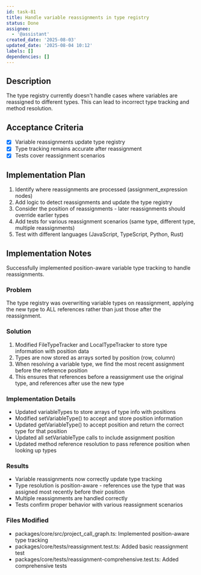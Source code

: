 ```yaml
---
id: task-81
title: Handle variable reassignments in type registry
status: Done
assignee:
  - '@assistant'
created_date: '2025-08-03'
updated_date: '2025-08-04 10:12'
labels: []
dependencies: []
---
```


## Description

The type registry currently doesn't handle cases where variables are reassigned to different types. This can lead to incorrect type tracking and method resolution.

## Acceptance Criteria

- [x] Variable reassignments update type registry
- [x] Type tracking remains accurate after reassignment
- [x] Tests cover reassignment scenarios

## Implementation Plan

1. Identify where reassignments are processed (assignment_expression nodes)
2. Add logic to detect reassignments and update the type registry
3. Consider the position of reassignments - later reassignments should override earlier types
4. Add tests for various reassignment scenarios (same type, different type, multiple reassignments)
5. Test with different languages (JavaScript, TypeScript, Python, Rust)

## Implementation Notes

Successfully implemented position-aware variable type tracking to handle reassignments.

### Problem
The type registry was overwriting variable types on reassignment, applying the new type to ALL references rather than just those after the reassignment.

### Solution
1. Modified FileTypeTracker and LocalTypeTracker to store type information with position data
2. Types are now stored as arrays sorted by position (row, column)
3. When resolving a variable type, we find the most recent assignment before the reference position
4. This ensures that references before a reassignment use the original type, and references after use the new type

### Implementation Details
- Updated variableTypes to store arrays of type info with positions
- Modified setVariableType() to accept and store position information
- Updated getVariableType() to accept position and return the correct type for that position
- Updated all setVariableType calls to include assignment position
- Updated method reference resolution to pass reference position when looking up types

### Results
- Variable reassignments now correctly update type tracking
- Type resolution is position-aware - references use the type that was assigned most recently before their position
- Multiple reassignments are handled correctly
- Tests confirm proper behavior with various reassignment scenarios

### Files Modified
- packages/core/src/project_call_graph.ts: Implemented position-aware type tracking
- packages/core/tests/reassignment.test.ts: Added basic reassignment test
- packages/core/tests/reassignment-comprehensive.test.ts: Added comprehensive tests
